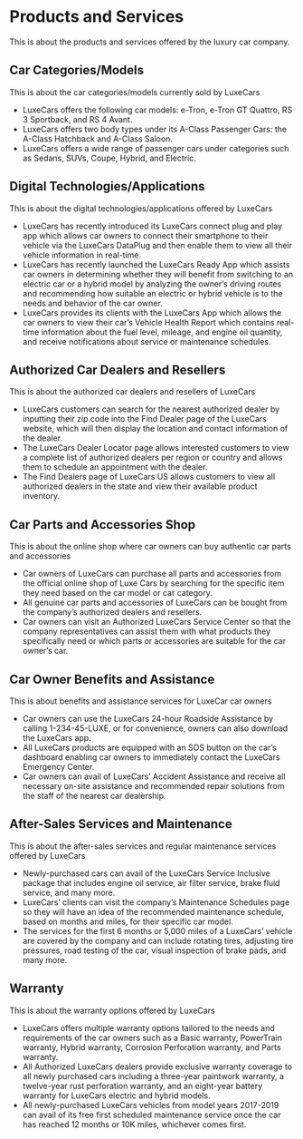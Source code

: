 # Products and Services

This is about the products and services offered by the luxury car company.

## Car Categories/Models

This is about the car categories/models currently sold by LuxeCars

- LuxeCars offers the following car models: e-Tron, e-Tron GT Quattro, RS 3 Sportback, and RS 4 Avant.
- LuxeCars offers two body types under its A-Class Passenger Cars: the A-Class Hatchback and A-Class Saloon.
- LuxeCars offers a wide range of passenger cars under categories such as Sedans, SUVs, Coupe, Hybrid, and Electric.

## Digital Technologies/Applications

This is about the digital technologies/applications offered by LuxeCars

- LuxeCars has recently introduced its LuxeCars connect plug and play app which allows car owners to connect their smartphone to their vehicle via the LuxeCars DataPlug and then enable them to view all their vehicle information in real-time.
- LuxeCars has recently launched the LuxeCars Ready App which assists car owners in determining whether they will benefit from switching to an electric car or a hybrid model by analyzing the owner’s driving routes and recommending how suitable an electric or hybrid vehicle is to the needs and behavior of the car owner.
- LuxeCars provides its clients with the LuxeCars App which allows the car owners to view their car’s Vehicle Health Report which contains real-time information about the fuel level, mileage, and engine oil quantity, and receive notifications about service or maintenance schedules.

## Authorized Car Dealers and Resellers

This is about the authorized car dealers and resellers of LuxeCars

- LuxeCars customers can search for the nearest authorized dealer by inputting their zip code into the Find Dealer page of the LuxeCars website, which will then display the location and contact information of the dealer.
- The LuxeCars Dealer Locator page allows interested customers to view a complete list of authorized dealers per region or country and allows them to schedule an appointment with the dealer.
- The Find Dealers page of LuxeCars US allows customers to view all authorized dealers in the state and view their available product inventory.

## Car Parts and Accessories Shop

This is about the online shop where car owners can buy authentic car parts and accessories

- Car owners of LuxeCars can purchase all parts and accessories from the official online shop of Luxe Cars by searching for the specific item they need based on the car model or car category.
- All genuine car parts and accessories of LuxeCars can be bought from the company’s authorized dealers and resellers.
- Car owners can visit an Authorized LuxeCars Service Center so that the company representatives can assist them with what products they specifically need or which parts or accessories are suitable for the car owner’s car.

## Car Owner Benefits and Assistance

This is about benefits and assistance services for LuxeCar car owners

- Car owners can use the LuxeCars 24-hour Roadside Assistance by calling 1-234-45-LUXE, or for convenience, owners can also download the LuxeCars app.
- All LuxeCars products are equipped with an SOS button on the car’s dashboard enabling car owners to immediately contact the LuxeCars Emergency Center.
- Car owners can avail of LuxeCars’ Accident Assistance and receive all necessary on-site assistance and recommended repair solutions from the staff of the nearest car dealership.

## After-Sales Services and Maintenance

This is about the after-sales services and regular maintenance services offered by LuxeCars

- Newly-purchased cars can avail of the LuxeCars Service Inclusive package that includes engine oil service, air filter service, brake fluid service, and many more.
- LuxeCars’ clients can visit the company’s Maintenance Schedules page so they will have an idea of the recommended maintenance schedule, based on months and miles, for their specific car model.
- The services for the first 6 months or 5,000 miles of a LuxeCars’ vehicle are covered by the company and can include rotating tires, adjusting tire pressures, road testing of the car, visual inspection of brake pads, and many more.

## Warranty

This is about the warranty options offered by LuxeCars

- LuxeCars offers multiple warranty options tailored to the needs and requirements of the car owners such as a Basic warranty, PowerTrain warranty, Hybrid warranty, Corrosion Perforation warranty, and Parts warranty.
- All Authorized LuxeCars dealers provide exclusive warranty coverage to all newly purchased cars including a three-year paintwork warranty, a twelve-year rust perforation warranty, and an eight-year battery warranty for LuxeCars electric and hybrid models.
- All newly-purchased LuxeCars vehicles from model years 2017-2019 can avail of its free first scheduled maintenance service once the car has reached 12 months or 10K miles, whichever comes first.
